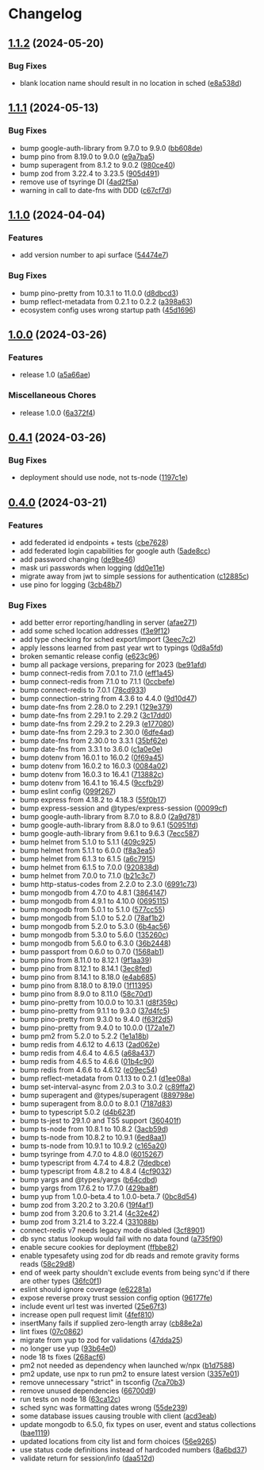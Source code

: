 # Changelog

## [1.1.2](https://github.com/madisonbikes/bikeweek-backend/compare/bikeweek-backend-v1.1.1...bikeweek-backend-v1.1.2) (2024-05-20)

### Bug Fixes

- blank location name should result in no location in sched ([e8a538d](https://github.com/madisonbikes/bikeweek-backend/commit/e8a538df91dd6f0ea454689c89d0546550ae2024))

## [1.1.1](https://github.com/madisonbikes/bikeweek-backend/compare/bikeweek-backend-v1.1.0...bikeweek-backend-v1.1.1) (2024-05-13)

### Bug Fixes

- bump google-auth-library from 9.7.0 to 9.9.0 ([bb608de](https://github.com/madisonbikes/bikeweek-backend/commit/bb608de740d777375c598c9269b150246cbc7fd4))
- bump pino from 8.19.0 to 9.0.0 ([e9a7ba5](https://github.com/madisonbikes/bikeweek-backend/commit/e9a7ba5c3821c391b66fe9887ffcd33d27d8d486))
- bump superagent from 8.1.2 to 9.0.2 ([980ce40](https://github.com/madisonbikes/bikeweek-backend/commit/980ce401e32f9d9d995a31ddf66ef65f89c1cf5b))
- bump zod from 3.22.4 to 3.23.5 ([905d491](https://github.com/madisonbikes/bikeweek-backend/commit/905d49106b1dbf592af81553153240e24a45080c))
- remove use of tsyringe DI ([4ad2f5a](https://github.com/madisonbikes/bikeweek-backend/commit/4ad2f5a9b34aa5c0a2879f8b0e0c416e6a94454a))
- warning in call to date-fns with DDD ([c67cf7d](https://github.com/madisonbikes/bikeweek-backend/commit/c67cf7d118bbb9d979cfb08d1a8c17f15dadd3fd))

## [1.1.0](https://github.com/madisonbikes/bikeweek-backend/compare/bikeweek-backend-v1.0.0...bikeweek-backend-v1.1.0) (2024-04-04)

### Features

- add version number to api surface ([54474e7](https://github.com/madisonbikes/bikeweek-backend/commit/54474e7c4c5001b0da82dd6d91a7e4c9ec30dfd0))

### Bug Fixes

- bump pino-pretty from 10.3.1 to 11.0.0 ([d8dbcd3](https://github.com/madisonbikes/bikeweek-backend/commit/d8dbcd33989a99155b21245a180806b94f12d8c1))
- bump reflect-metadata from 0.2.1 to 0.2.2 ([a398a63](https://github.com/madisonbikes/bikeweek-backend/commit/a398a63825c7e00cddd172458e53d1ae5bbde495))
- ecosystem config uses wrong startup path ([45d1696](https://github.com/madisonbikes/bikeweek-backend/commit/45d1696d89af704fdf0684183dbaa5f9a75fd983))

## [1.0.0](https://github.com/madisonbikes/bikeweek-backend/compare/bikeweek-backend-v0.4.1...bikeweek-backend-v1.0.0) (2024-03-26)

### Features

- release 1.0 ([a5a66ae](https://github.com/madisonbikes/bikeweek-backend/commit/a5a66ae6f850b51d1868723ec5229433261f76f7))

### Miscellaneous Chores

- release 1.0.0 ([6a372f4](https://github.com/madisonbikes/bikeweek-backend/commit/6a372f4f93296ee003082ff417b56e590e7b2739))

## [0.4.1](https://github.com/madisonbikes/bikeweek-backend/compare/bikeweek-backend-v0.4.0...bikeweek-backend-v0.4.1) (2024-03-26)

### Bug Fixes

- deployment should use node, not ts-node ([1197c1e](https://github.com/madisonbikes/bikeweek-backend/commit/1197c1edd6bdaa953d6ed2a61ec1d9e9193fd638))

## [0.4.0](https://github.com/madisonbikes/bikeweek-backend/compare/bikeweek-backend-v0.3.0...bikeweek-backend-v0.4.0) (2024-03-21)

### Features

- add federated id endpoints + tests ([cbe7628](https://github.com/madisonbikes/bikeweek-backend/commit/cbe7628930fd9d9beade3f75864365053fadd0df))
- add federated login capabilities for google auth ([5ade8cc](https://github.com/madisonbikes/bikeweek-backend/commit/5ade8cccd83f14802094bf2c1c8e587076c748b6))
- add password changing ([de9be46](https://github.com/madisonbikes/bikeweek-backend/commit/de9be46e999a92dff12dc1d2877113043c3eb0d2))
- mask uri passwords when logging ([dd0e11e](https://github.com/madisonbikes/bikeweek-backend/commit/dd0e11ec778141addf5e780d35e5cf9a9b7558ae))
- migrate away from jwt to simple sessions for authentication ([c12885c](https://github.com/madisonbikes/bikeweek-backend/commit/c12885c3ead17d6e5da3eddcb249e016497f801c))
- use pino for logging ([3cb48b7](https://github.com/madisonbikes/bikeweek-backend/commit/3cb48b706ecb7ef187540078c9a52485969c9e1e))

### Bug Fixes

- add better error reporting/handling in server ([afae271](https://github.com/madisonbikes/bikeweek-backend/commit/afae271c51bb8034a8bc2904ef2b9de21f0b49b3))
- add some sched location addresses ([f3e9f12](https://github.com/madisonbikes/bikeweek-backend/commit/f3e9f121455db89a8e1e59a09af348edc3f130dc))
- add type checking for sched export/import ([3eec7c2](https://github.com/madisonbikes/bikeweek-backend/commit/3eec7c2b7e848d4b54da1e2a6831eaa8236b02b1))
- apply lessons learned from past year wrt to typings ([0d8a5fd](https://github.com/madisonbikes/bikeweek-backend/commit/0d8a5fd743f4fd07b64a6d520eb184787bd52609))
- broken semantic release config ([e623c96](https://github.com/madisonbikes/bikeweek-backend/commit/e623c96aa66a1f9e546d282b9a31d7cdd5497f80))
- bump all package versions, preparing for 2023 ([be91afd](https://github.com/madisonbikes/bikeweek-backend/commit/be91afda57ff0ba11687482ff4d761acd4298bb8))
- bump connect-redis from 7.0.1 to 7.1.0 ([eff1a45](https://github.com/madisonbikes/bikeweek-backend/commit/eff1a458f82efe4908cbf2e65278eb1753bf94e6))
- bump connect-redis from 7.1.0 to 7.1.1 ([0ccbefe](https://github.com/madisonbikes/bikeweek-backend/commit/0ccbefe919e8d4a0d2990fe23c16d360b1faa056))
- bump connect-redis to 7.0.1 ([78cd933](https://github.com/madisonbikes/bikeweek-backend/commit/78cd933e70a64c3f2dc244f17c4ae7665b7cb1ff))
- bump connection-string from 4.3.6 to 4.4.0 ([9d10d47](https://github.com/madisonbikes/bikeweek-backend/commit/9d10d4753b27d4d0326929349c36e7ec31f4537c))
- bump date-fns from 2.28.0 to 2.29.1 ([129e379](https://github.com/madisonbikes/bikeweek-backend/commit/129e379ca9129f2a5335d6c0224fc0068a9e293b))
- bump date-fns from 2.29.1 to 2.29.2 ([3c17dd0](https://github.com/madisonbikes/bikeweek-backend/commit/3c17dd00336530f10f13d6d221ea673b68b14e38))
- bump date-fns from 2.29.2 to 2.29.3 ([e177080](https://github.com/madisonbikes/bikeweek-backend/commit/e177080e09ca49c9aba11006e91dafaa0c9c7632))
- bump date-fns from 2.29.3 to 2.30.0 ([6dfe4ad](https://github.com/madisonbikes/bikeweek-backend/commit/6dfe4ad6772e7bc094e1028f04eed07b4b4fb5b4))
- bump date-fns from 2.30.0 to 3.3.1 ([35bf62e](https://github.com/madisonbikes/bikeweek-backend/commit/35bf62e9cf55dd9e1169a58b397aa6ac054a5aa6))
- bump date-fns from 3.3.1 to 3.6.0 ([c1a0e0e](https://github.com/madisonbikes/bikeweek-backend/commit/c1a0e0e5bcb903fc0e57290d85290efd2ed6f215))
- bump dotenv from 16.0.1 to 16.0.2 ([0f69a45](https://github.com/madisonbikes/bikeweek-backend/commit/0f69a45256844310b5f5a16cc988f365513551d1))
- bump dotenv from 16.0.2 to 16.0.3 ([0084a02](https://github.com/madisonbikes/bikeweek-backend/commit/0084a023a7b5484c1382e69496b0c53093be62b7))
- bump dotenv from 16.0.3 to 16.4.1 ([713882c](https://github.com/madisonbikes/bikeweek-backend/commit/713882c7c86a178552c7227e58987307123d9618))
- bump dotenv from 16.4.1 to 16.4.5 ([9ccfb29](https://github.com/madisonbikes/bikeweek-backend/commit/9ccfb294a54af47b00f27afb43c1c8a263b0ec66))
- bump eslint config ([099f267](https://github.com/madisonbikes/bikeweek-backend/commit/099f267a8420243c973f06196815ac82e10c53b8))
- bump express from 4.18.2 to 4.18.3 ([55f0b17](https://github.com/madisonbikes/bikeweek-backend/commit/55f0b17c13a295b42e01303d2b05dc42f0b27081))
- bump express-session and @types/express-session ([00099cf](https://github.com/madisonbikes/bikeweek-backend/commit/00099cf9414b8b57d665523ea6068963c999a227))
- bump google-auth-library from 8.7.0 to 8.8.0 ([2a9d781](https://github.com/madisonbikes/bikeweek-backend/commit/2a9d78171134d982b63cf0c8f362e9374b482f36))
- bump google-auth-library from 8.8.0 to 9.6.1 ([50951fd](https://github.com/madisonbikes/bikeweek-backend/commit/50951fdaa522a6b43774d98283bd1e204ad6f3d0))
- bump google-auth-library from 9.6.1 to 9.6.3 ([7ecc587](https://github.com/madisonbikes/bikeweek-backend/commit/7ecc587aac56698ad8956bddd63febd8cba7390d))
- bump helmet from 5.1.0 to 5.1.1 ([409c925](https://github.com/madisonbikes/bikeweek-backend/commit/409c925cd54c6600e1516ef9b28be20cc411644f))
- bump helmet from 5.1.1 to 6.0.0 ([f8a3ea5](https://github.com/madisonbikes/bikeweek-backend/commit/f8a3ea54df23206d81fe444539388b66819bcee9))
- bump helmet from 6.1.3 to 6.1.5 ([a6c7915](https://github.com/madisonbikes/bikeweek-backend/commit/a6c791515fd6301510cc21bbda1183fc2f7c1fc6))
- bump helmet from 6.1.5 to 7.0.0 ([920838d](https://github.com/madisonbikes/bikeweek-backend/commit/920838db13ad8cda678519516bc97c9321812c44))
- bump helmet from 7.0.0 to 7.1.0 ([b21c3c7](https://github.com/madisonbikes/bikeweek-backend/commit/b21c3c724835e1c72ea67308bd0a2b17151edebc))
- bump http-status-codes from 2.2.0 to 2.3.0 ([6991c73](https://github.com/madisonbikes/bikeweek-backend/commit/6991c735402ef7bb023df29f162964d516c4d722))
- bump mongodb from 4.7.0 to 4.8.1 ([3864147](https://github.com/madisonbikes/bikeweek-backend/commit/386414703ee4a6eb8458d64e6eaeb4af49a5eb0f))
- bump mongodb from 4.9.1 to 4.10.0 ([0695115](https://github.com/madisonbikes/bikeweek-backend/commit/0695115878cc0e434cd7c8930b72c3bc0695bd50))
- bump mongodb from 5.0.1 to 5.1.0 ([577cc55](https://github.com/madisonbikes/bikeweek-backend/commit/577cc55c45525371607e3c1bcf37a3c66ec70f92))
- bump mongodb from 5.1.0 to 5.2.0 ([78af1b2](https://github.com/madisonbikes/bikeweek-backend/commit/78af1b2ab7da58912383562a40d20f1861196eac))
- bump mongodb from 5.2.0 to 5.3.0 ([6b4ac56](https://github.com/madisonbikes/bikeweek-backend/commit/6b4ac56292d0e18604d0fe35cb4afd6472be5c1a))
- bump mongodb from 5.3.0 to 5.6.0 ([135260c](https://github.com/madisonbikes/bikeweek-backend/commit/135260c51e0fc7a3a6679e5f983922a711a1608e))
- bump mongodb from 5.6.0 to 6.3.0 ([36b2448](https://github.com/madisonbikes/bikeweek-backend/commit/36b2448fc9938db7aa4072b921b49b64098700a9))
- bump passport from 0.6.0 to 0.7.0 ([1568ab1](https://github.com/madisonbikes/bikeweek-backend/commit/1568ab13f7a40d814ea21e5453a420a2c8bfeb9b))
- bump pino from 8.11.0 to 8.12.1 ([9f1aa39](https://github.com/madisonbikes/bikeweek-backend/commit/9f1aa39b28395e9604fc1b12687c0589da874152))
- bump pino from 8.12.1 to 8.14.1 ([3ec8fed](https://github.com/madisonbikes/bikeweek-backend/commit/3ec8fed6f998f3ba8014de1e90044a20c7a61456))
- bump pino from 8.14.1 to 8.18.0 ([e4ab685](https://github.com/madisonbikes/bikeweek-backend/commit/e4ab685e1b6a977ce587c69a2f3c901a36dd3495))
- bump pino from 8.18.0 to 8.19.0 ([1f11395](https://github.com/madisonbikes/bikeweek-backend/commit/1f11395d022e4149fef57c54c38731fce4b5a604))
- bump pino from 8.9.0 to 8.11.0 ([58c70d1](https://github.com/madisonbikes/bikeweek-backend/commit/58c70d140e49a1ccd066e1f7196c7e23f5de5f02))
- bump pino-pretty from 10.0.0 to 10.3.1 ([d8f359c](https://github.com/madisonbikes/bikeweek-backend/commit/d8f359cf94d24472ff74e914aae6f7033cbbeeeb))
- bump pino-pretty from 9.1.1 to 9.3.0 ([37d4fc5](https://github.com/madisonbikes/bikeweek-backend/commit/37d4fc5e442e78233261fa1fb7320d7287338fb3))
- bump pino-pretty from 9.3.0 to 9.4.0 ([f63f2d5](https://github.com/madisonbikes/bikeweek-backend/commit/f63f2d512e66b6fbd8813009cbb583ffc44b9ab0))
- bump pino-pretty from 9.4.0 to 10.0.0 ([172a1e7](https://github.com/madisonbikes/bikeweek-backend/commit/172a1e753e04aa274ae48a8adf96d88cff3bd6e3))
- bump pm2 from 5.2.0 to 5.2.2 ([1e1a18b](https://github.com/madisonbikes/bikeweek-backend/commit/1e1a18bedf72bd29417b1b8896383ea636b59d90))
- bump redis from 4.6.12 to 4.6.13 ([2ad062e](https://github.com/madisonbikes/bikeweek-backend/commit/2ad062e4a722e97373111cbbac1807f603c9cd83))
- bump redis from 4.6.4 to 4.6.5 ([a68a437](https://github.com/madisonbikes/bikeweek-backend/commit/a68a437ebd563352c8ca60f06a826434ddb8d0b8))
- bump redis from 4.6.5 to 4.6.6 ([01b4c90](https://github.com/madisonbikes/bikeweek-backend/commit/01b4c901af824cd738accfc5d03dfc4b565ffce5))
- bump redis from 4.6.6 to 4.6.12 ([e09ec54](https://github.com/madisonbikes/bikeweek-backend/commit/e09ec547487c89eda7f2edb40ccc84eb920845f6))
- bump reflect-metadata from 0.1.13 to 0.2.1 ([d1ee08a](https://github.com/madisonbikes/bikeweek-backend/commit/d1ee08a8c5283bb318d6065233de1579fb838fc1))
- bump set-interval-async from 2.0.3 to 3.0.2 ([c89ffa2](https://github.com/madisonbikes/bikeweek-backend/commit/c89ffa21233c765af66bfb226fc4e312a4a7d3b2))
- bump superagent and @types/superagent ([889798e](https://github.com/madisonbikes/bikeweek-backend/commit/889798e2553b5c38530bd761cec9334411bcfa1d))
- bump superagent from 8.0.0 to 8.0.1 ([7187d83](https://github.com/madisonbikes/bikeweek-backend/commit/7187d83a0f36d0b087efd5565d31ffb680a94cab))
- bump to typescript 5.0.2 ([d4b623f](https://github.com/madisonbikes/bikeweek-backend/commit/d4b623f81fdc3d79514d645ef12352153e3fa295))
- bump ts-jest to 29.1.0 and TS5 support ([360401f](https://github.com/madisonbikes/bikeweek-backend/commit/360401fd5de9c435b1db9e805bf92e2fe8577bb5))
- bump ts-node from 10.8.1 to 10.8.2 ([3acb59d](https://github.com/madisonbikes/bikeweek-backend/commit/3acb59dab3b9a63ef4dd4a3a2f25cc2e5798872b))
- bump ts-node from 10.8.2 to 10.9.1 ([6ed8aa1](https://github.com/madisonbikes/bikeweek-backend/commit/6ed8aa1da7274cd57c77070cda1aba446e1062f6))
- bump ts-node from 10.9.1 to 10.9.2 ([c165a20](https://github.com/madisonbikes/bikeweek-backend/commit/c165a2058779b290d76ee7dda25abc17c60b9988))
- bump tsyringe from 4.7.0 to 4.8.0 ([6015267](https://github.com/madisonbikes/bikeweek-backend/commit/60152679bceced8fe05ce374aa1a5b5cc817d895))
- bump typescript from 4.7.4 to 4.8.2 ([7dedbce](https://github.com/madisonbikes/bikeweek-backend/commit/7dedbce67596db51b7115d22df674bdfe3829454))
- bump typescript from 4.8.2 to 4.8.4 ([4cf9032](https://github.com/madisonbikes/bikeweek-backend/commit/4cf90328e67b48784fea86191ab3f739dfa16cbd))
- bump yargs and @types/yargs ([b64cdbd](https://github.com/madisonbikes/bikeweek-backend/commit/b64cdbd56916fd2c65335f9da760bbbb38ae1ffa))
- bump yargs from 17.6.2 to 17.7.0 ([429ba8f](https://github.com/madisonbikes/bikeweek-backend/commit/429ba8f787f8af90f24ac0bb7bcd7d0e28d388af))
- bump yup from 1.0.0-beta.4 to 1.0.0-beta.7 ([0bc8d54](https://github.com/madisonbikes/bikeweek-backend/commit/0bc8d541ad6a75b9e243950b31380b1a74a264df))
- bump zod from 3.20.2 to 3.20.6 ([19f4af1](https://github.com/madisonbikes/bikeweek-backend/commit/19f4af16003bb4fdb32cb2792278396f93142fee))
- bump zod from 3.20.6 to 3.21.4 ([4c32e42](https://github.com/madisonbikes/bikeweek-backend/commit/4c32e4269bb18d9e0d3e5a2c96c2ab209b20394c))
- bump zod from 3.21.4 to 3.22.4 ([331088b](https://github.com/madisonbikes/bikeweek-backend/commit/331088bd6e59c25725208138ac122ef4c0282f67))
- connect-redis v7 needs legacy mode disabled ([3cf8901](https://github.com/madisonbikes/bikeweek-backend/commit/3cf8901d5ecdcc3c0705facfdffd6cb3116d1f5f))
- db sync status lookup would fail with no data found ([a735f90](https://github.com/madisonbikes/bikeweek-backend/commit/a735f900a83f21cbd9e2e2f0517abe0924b82614))
- enable secure cookies for deployment ([ffbbe82](https://github.com/madisonbikes/bikeweek-backend/commit/ffbbe8299d6bc8b3497113f768bfcf0d39ab92a6))
- enable typesafety using zod for db reads and remote gravity forms reads ([58c29d8](https://github.com/madisonbikes/bikeweek-backend/commit/58c29d8b926789436db28d1dbb23477c02666adc))
- end of week party shouldn't exclude events from being sync'd if there are other types ([36fc0f1](https://github.com/madisonbikes/bikeweek-backend/commit/36fc0f1919e16ff00643442d199b88044336e7fd))
- eslint should ignore coverage ([e62281a](https://github.com/madisonbikes/bikeweek-backend/commit/e62281a21e6e6282b3246c953304c0571e5f9af9))
- expose reverse proxy trust session config option ([96177fe](https://github.com/madisonbikes/bikeweek-backend/commit/96177fe2ab288d49ccd8e97682a6f3139eee4499))
- include event url test was inverted ([25e67f3](https://github.com/madisonbikes/bikeweek-backend/commit/25e67f3af813207ef4a5961642de65f3cf91c2ab))
- increase open pull request limit ([4fef810](https://github.com/madisonbikes/bikeweek-backend/commit/4fef8101e15df6a576de1d2958c920afef655466))
- insertMany fails if supplied zero-length array ([cb88e2a](https://github.com/madisonbikes/bikeweek-backend/commit/cb88e2a3a9877eef61252e0d84f721f67f62fa8a))
- lint fixes ([07c0862](https://github.com/madisonbikes/bikeweek-backend/commit/07c086284b9cb8b5ec4c73edfc803bab8e71095f))
- migrate from yup to zod for validations ([47dda25](https://github.com/madisonbikes/bikeweek-backend/commit/47dda2553f814caca992776602c68dc9b4b4ec5e))
- no longer use yup ([93b64e0](https://github.com/madisonbikes/bikeweek-backend/commit/93b64e035f2007bb8e0a688abf6bf32a8569dd10))
- node 18 ts fixes ([268acf6](https://github.com/madisonbikes/bikeweek-backend/commit/268acf603d99b3c2295b28f333d75d5e258c4ecd))
- pm2 not needed as dependency when launched w/npx ([b1d7588](https://github.com/madisonbikes/bikeweek-backend/commit/b1d75888bb34e361d56c791777393b850491be1f))
- pm2 update, use npx to run pm2 to ensure latest version ([3357e01](https://github.com/madisonbikes/bikeweek-backend/commit/3357e019c247b4de0502b438fe369397df5fae67))
- remove unnecessary "strict" in tsconfig ([7ca70b3](https://github.com/madisonbikes/bikeweek-backend/commit/7ca70b37f466e01a1374b5ca51d3fd239c92021c))
- remove unused dependencies ([66700d9](https://github.com/madisonbikes/bikeweek-backend/commit/66700d928f0f35b0f580a95bb67268e8be88c01d))
- run tests on node 18 ([63ca12c](https://github.com/madisonbikes/bikeweek-backend/commit/63ca12c41a0ef68af0e4b7017487d5d8bee71e98))
- sched sync was formatting dates wrong ([55de239](https://github.com/madisonbikes/bikeweek-backend/commit/55de239970eca73eb55c7c97b166022ca7c4a5e0))
- some database issues causing trouble with client ([acd3eab](https://github.com/madisonbikes/bikeweek-backend/commit/acd3eab8ad0862e4bca9189900f63bc9ea0f9a13))
- update mongodb to 6.5.0, fix types on user, event and status collections ([bae1119](https://github.com/madisonbikes/bikeweek-backend/commit/bae1119cece66a718cb6e184efdfe1e102f88a40))
- updated locations from city list and form choices ([56e9265](https://github.com/madisonbikes/bikeweek-backend/commit/56e926547e9ac7935d491e5465a39298b5493b44))
- use status code definitions instead of hardcoded numbers ([8a6bd37](https://github.com/madisonbikes/bikeweek-backend/commit/8a6bd371a6d311f503bb2bff008154b84299370a))
- validate return for session/info ([daa512d](https://github.com/madisonbikes/bikeweek-backend/commit/daa512d4551615aad3549e59e677c7f3bab9934d))
